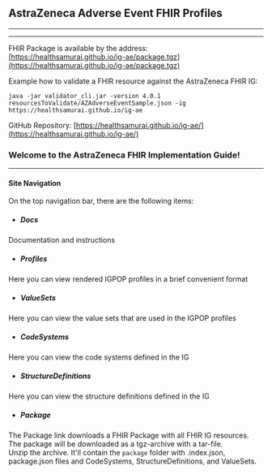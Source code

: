 ## AstraZeneca Adverse Event FHIR Profiles
---
---

FHIR Package is available by the address: [https://healthsamurai.github.io/ig-ae/package.tgz](https://healthsamurai.github.io/ig-ae/package.tgz)

Example how to validate a FHIR resource against the AstraZeneca FHIR IG:

```java -jar validator_cli.jar -version 4.0.1 resourcesToValidate/AZAdverseEventSample.json -ig https://healthsamurai.github.io/ig-ae```

GitHub Repository: [https://healthsamurai.github.io/ig-ae/](https://healthsamurai.github.io/ig-ae/)

### Welcome to the AstraZeneca FHIR Implementation Guide!
---

#### Site Navigation

On the top navigation bar, there are the following items:

* ##### Docs

Documentation and instructions

* ##### Profiles

Here you can view rendered IGPOP profiles in a brief convenient format

* ##### ValueSets

Here you can view the value sets that are used in the IGPOP profiles

* ##### CodeSystems

Here you can view the code systems defined in the IG

* ##### StructureDefinitions

Here you can view the structure definitions defined in the IG

* ##### Package

The Package link downloads a FHIR Package with all FHIR IG resources. <br>
The package will be downloaded as a tgz-archive with a tar-file. <br>Unzip the archive. It'll contain the `package` folder with .index.json, package.json files and CodeSystems, StructureDefinitions, and ValueSets.

